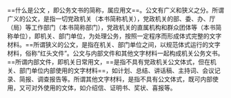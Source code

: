 ==什么是公文 ，即公务文书的简称，属应用文==。公文有广义和狭义之分。所谓广义的公文，是指一切党政机关（本书简称机关），党政机关的部、委、办、厅（局）等工作部门（本书简称部门），党政机关的直属机构和群众团体等（本书简称单位），即机关、部门单位，为处理公务，按照一定程序而形成体式完整的文字材料。==所谓狭义的公文，是指在机关、部门单位之间，以规范体式运行的文字材料，俗称“红头文件”。公文与内部文件和其他文字材料一起构成机关公务文书。==所谓内部文件，即机关日常用文，==是指不具有党政机关公文体式，但在机关、部门单位内部使用的文字材料==，如计划、总结、讲话稿、主持词、会议记录、简报、调查报告等。所谓其他文字材料，是指不具有公文体式，既可内部使用，又可对外使用的文体，如介绍信、证明书、奖状、喜报等。